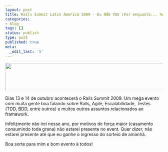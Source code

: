 ```yaml
---
layout: post
title: Rails Summit Latin America 2009 - Eu NÃO VOU (Por enquanto... hehehe)
categories:
- blog
tags: []
status: publish
type: post
published: true
meta:
  _edit_last: '1'
---
```

<a href="http://www.railssummit.com.br?utm_campaign=Railssummit&utm_source=banner_parceiros&utm_medium=banner&utm_content=por_728x90"><img alt="" src="http://railssummit.com.br/imgs/43/original/728x90.gif" title="Rails Summit 2009" class="alignnone" width="728" height="90" /></a>

Dias 13 e 14 de outubro acontecerá o Rails Summit 2009. Um mega evento com muita gente boa falando sobre Rails, Agile, Escalabilidade, Testes (TDD, BDD, entre outros) e muitos outros assuntos relacionados ao framework.

Infelizmente não irei nesse ano, por motivos de força maior (casamento consumindo toda grana) não estarei presente no event. Quer dizer, não estarei presente até que eu ganhe o ingresso do sorteio de amanhã.

Boa sorte para mim e bom evento à todos!
